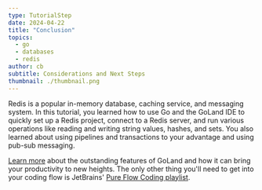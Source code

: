 ```yaml
---
type: TutorialStep
date: 2024-04-22
title: "Conclusion"
topics:
  - go
  - databases
  - redis
author: cb
subtitle: Considerations and Next Steps
thumbnail: ./thumbnail.png
---
```


Redis is a popular in-memory database, caching service, and messaging system. In this tutorial, you learned how to use Go and the GoLand IDE to quickly set up a Redis project, connect to a Redis server, and run various operations like reading and writing string values, hashes, and sets. You also learned about using pipelines and transactions to your advantage and using pub-sub messaging.

[Learn more](https://www.jetbrains.com/go/) about the outstanding features of GoLand and how it can bring your productivity to new heights. The only other thing you'll need to get into your coding flow is JetBrains' [Pure Flow Coding playlist](https://open.spotify.com/playlist/5hmeg2ngrrAFbz1Gu05PXi?si=df008370fb9241c3).
